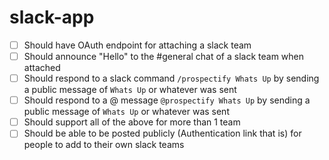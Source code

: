 # slack-app

- [ ] Should have OAuth endpoint for attaching a slack team
- [ ] Should announce "Hello" to the #general chat of a slack team when attached
- [ ] Should respond to a slack command `/prospectify Whats Up` by sending a public message of `Whats Up` or whatever was sent
- [ ] Should respond to a @ message `@prospectify Whats Up` by sending a public message of `Whats Up` or whatever was sent
- [ ] Should support all of the above for more than 1 team
- [ ] Should be able to be posted publicly (Authentication link that is) for people to add to their own slack teams
